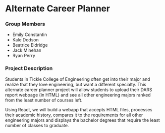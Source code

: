 # Alternate Career Planner

### Group Members
* Emily Constantin
* Kale Dodson
* Beatrice Eldridge 
* Jack Minehan
* Ryan Perry

### Project Description

Students in Tickle College of Engineering often get into their major and
realize that they love engineering, but want a different specialty. This
alternate career planner project will allow students to upload their 
DARS report webpage (in HTML) and see all other engineering majors ranked
from the least number of courses left.

Using React, we will build a webapp that accepts HTML files, processes
their academic history, compares it to the requirements for all other 
engineering majors and displays the bachelor degrees that require the least
number of classes to graduate.
